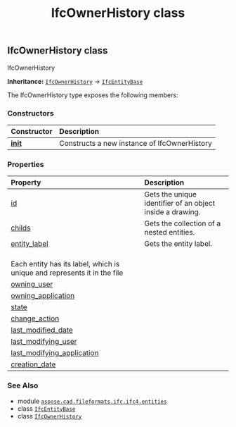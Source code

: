 ﻿---
title: IfcOwnerHistory class
second_title: Aspose.CAD for Python via .NET API References
description: 
type: docs
weight: 4050
url: /python-net/aspose.cad.fileformats.ifc.ifc4.entities/ifcownerhistory/
is_root: false
---

## IfcOwnerHistory class

IfcOwnerHistory



**Inheritance:** [`IfcOwnerHistory`](/cad/python-net/aspose.cad.fileformats.ifc.ifc4.entities/ifcownerhistory) → 
[`IfcEntityBase`](/cad/python-net/aspose.cad.fileformats.ifc/ifcentitybase)



The IfcOwnerHistory type exposes the following members:

### Constructors
| Constructor | Description |
| :- | :- |
| [__init__](/cad/python-net/aspose.cad.fileformats.ifc.ifc4.entities/ifcownerhistory/__init__/#) | Constructs a new instance of IfcOwnerHistory |


### Properties
| Property | Description |
| :- | :- |
| [id](/cad/python-net/aspose.cad.fileformats.ifc.ifc4.entities/ifcownerhistory/id) | Gets the unique identifier of an object inside a drawing. |
| [childs](/cad/python-net/aspose.cad.fileformats.ifc.ifc4.entities/ifcownerhistory/childs) | Gets the collection of a nested entities. |
| [entity_label](/cad/python-net/aspose.cad.fileformats.ifc.ifc4.entities/ifcownerhistory/entity_label) | Gets the entity label.<br/>Each entity has its label, which is unique and represents it in the file |
| [owning_user](/cad/python-net/aspose.cad.fileformats.ifc.ifc4.entities/ifcownerhistory/owning_user) |  |
| [owning_application](/cad/python-net/aspose.cad.fileformats.ifc.ifc4.entities/ifcownerhistory/owning_application) |  |
| [state](/cad/python-net/aspose.cad.fileformats.ifc.ifc4.entities/ifcownerhistory/state) |  |
| [change_action](/cad/python-net/aspose.cad.fileformats.ifc.ifc4.entities/ifcownerhistory/change_action) |  |
| [last_modified_date](/cad/python-net/aspose.cad.fileformats.ifc.ifc4.entities/ifcownerhistory/last_modified_date) |  |
| [last_modifying_user](/cad/python-net/aspose.cad.fileformats.ifc.ifc4.entities/ifcownerhistory/last_modifying_user) |  |
| [last_modifying_application](/cad/python-net/aspose.cad.fileformats.ifc.ifc4.entities/ifcownerhistory/last_modifying_application) |  |
| [creation_date](/cad/python-net/aspose.cad.fileformats.ifc.ifc4.entities/ifcownerhistory/creation_date) |  |



### See Also
* module [`aspose.cad.fileformats.ifc.ifc4.entities`](..)
* class [`IfcEntityBase`](/cad/python-net/aspose.cad.fileformats.ifc/ifcentitybase)
* class [`IfcOwnerHistory`](/cad/python-net/aspose.cad.fileformats.ifc.ifc4.entities/ifcownerhistory)
